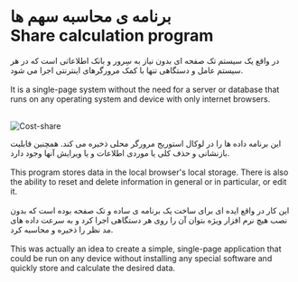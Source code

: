<h1>
برنامه ی محاسبه سهم ها
<br>
  Share calculation program
</h1>

در واقع یک سیستم تک صفحه ای بدون نیاز به سِرور و بانک اطلاعاتی است که در هر سیستم عامل و دستگاهی تنها با کمک مرورگرهای اینترنتی اجرا می شود.
<br><br>
It is a single-page system without the need for a server or database that runs on any operating system and device with only internet browsers.
<br><br>

![Cost-share](https://github.com/user-attachments/assets/f88ba692-e05a-4801-9585-735815858002)



این برنامه داده ها را در لوکال استوریج مرورگر محلی ذخیره می کند. همچنین قابلیت بازنشانی و حذف کلی یا موردی اطلاعات و یا ویرایش آنها وجود دارد.
<br><br>
This program stores data in the local browser's local storage. There is also the ability to reset and delete information in general or in particular, or edit it.
<br><br>
این کار در واقع ایده ای برای ساخت یک برنامه ی ساده و تک صفحه بوده است که بدون نصب هیچ نرم افزار ویژه بتوان آن را روی هر دستگاهی اجرا کرد و به سرعت داده های مد نظر را ذخیره و محاسبه کرد. 
<br><br>
This was actually an idea to create a simple, single-page application that could be run on any device without installing any special software and quickly store and calculate the desired data.
